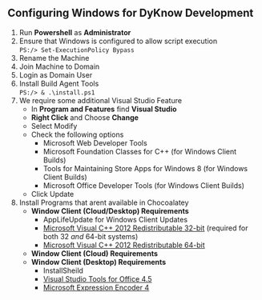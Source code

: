 ## Configuring Windows for DyKnow Development

1. Run **Powershell** as **Administrator**
2. Ensure that Windows is configured to allow script execution <br/>
    ```PS:/> Set-ExecutionPolicy Bypass```
3. Rename the Machine
4. Join Machine to Domain
5. Login as Domain User
6. Install Build Agent Tools <br/>
    ```PS:/> & .\install.ps1```
7. We require some additional Visual Studio Feature
   * In **Program and Features** find **Visual Studio**
   * **Right Click** and Choose **Change** 
   * Select Modify
   * Check the following options
       * Microsoft Web Developer Tools 
       * Microsoft Foundation Classes for C++ (for Windows Client Builds)
       * Tools for Maintaining Store Apps for Windows 8 (for Windows Client Builds)
       * Microsoft Office Developer Tools (for Windows Client Builds)
   * Click Update
8. Install Programs that arent available in Chocoalatey
   * **Window Client (Cloud/Desktop) Requirements**
       * AppLifeUpdate for Windows Client Updates
       * [Microsoft Visual C++ 2012 Redistributable 32-bit](https://dyknow.app.box.com/s/lou863s8lzaiqest32f07j43ocmlw54l) (required for both 32 *and* 64-bit systems)
       * [Microsoft Visual C++ 2012 Redistributable 64-bit](https://dyknow.app.box.com/s/g2x3kfdruytupfm0an38xi1qku5l0aes)
   * **Window Client (Cloud) Requirements**
   * **Window Client (Desktop) Requirements**
       * InstallSheild
       * [Visual Studio Tools for Office 4.5](https://dyknow.app.box.com/s/lxkycrwncezcj2rka5gk)
       * [Microsoft Expression Encoder 4](http://www.microsoft.com/en-us/download/details.aspx?id=27870)
